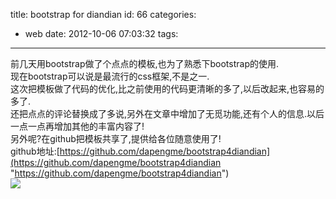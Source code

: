 title: bootstrap for diandian
id: 66
categories:
  - web
date: 2012-10-06 07:03:32
tags:
---

前几天用bootstrap做了个点点的模板,也为了熟悉下bootstrap的使用.
</br> 现在bootstrap可以说是最流行的css框架,不是之一.
</br> 这次把模板做了代码的优化,比之前使用的代码更清晰的多了,以后改起来,也容易的多了.
</br> 还把点点的评论替换成了多说,另外在文章中增加了无觅功能,还有个人的信息.以后一点一点再增加其他的丰富内容了!
</br> 另外呢?在github把模板共享了,提供给各位随意使用了!
</br> github地址:[https://github.com/dapengme/bootstrap4diandian](https://github.com/dapengme/bootstrap4diandian "https://github.com/dapengme/bootstrap4diandian")
</br>![](http://m3.img.libdd.com/farm4/2012/1006/07/1347474E80602A592717F0B6628327ACB633C38D7D8E_500_282.jpg)</img>
